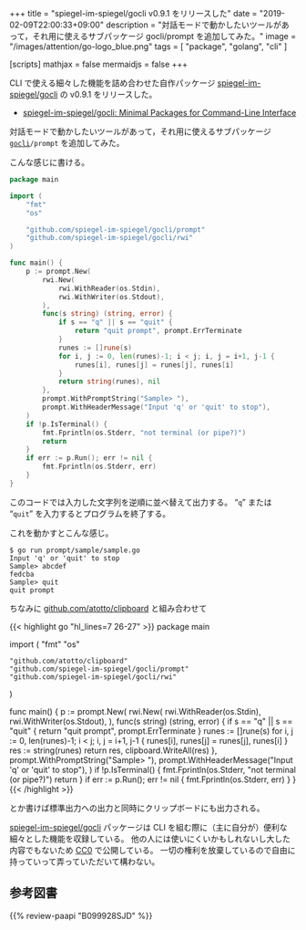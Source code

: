 +++
title = "spiegel-im-spiegel/gocli v0.9.1 をリリースした"
date = "2019-02-09T22:00:33+09:00"
description = "対話モードで動かしたいツールがあって，それ用に使えるサブパッケージ gocli/prompt を追加してみた。"
image = "/images/attention/go-logo_blue.png"
tags  = [ "package", "golang", "cli" ]

[scripts]
  mathjax = false
  mermaidjs = false
+++

CLI で使える細々した機能を詰め合わせた自作パッケージ [spiegel-im-spiegel/gocli] の v0.9.1 をリリースした。

- [spiegel-im-spiegel/gocli: Minimal Packages for Command-Line Interface](https://github.com/spiegel-im-spiegel/gocli)

対話モードで動かしたいツールがあって，それ用に使えるサブパッケージ [`gocli`]`/prompt` を追加してみた。

こんな感じに書ける。

```go
package main

import (
    "fmt"
    "os"

    "github.com/spiegel-im-spiegel/gocli/prompt"
    "github.com/spiegel-im-spiegel/gocli/rwi"
)

func main() {
    p := prompt.New(
        rwi.New(
            rwi.WithReader(os.Stdin),
            rwi.WithWriter(os.Stdout),
        ),
        func(s string) (string, error) {
            if s == "q" || s == "quit" {
                return "quit prompt", prompt.ErrTerminate
            }
            runes := []rune(s)
            for i, j := 0, len(runes)-1; i < j; i, j = i+1, j-1 {
                runes[i], runes[j] = runes[j], runes[i]
            }
            return string(runes), nil
        },
        prompt.WithPromptString("Sample> "),
        prompt.WithHeaderMessage("Input 'q' or 'quit' to stop"),
    )
    if !p.IsTerminal() {
        fmt.Fprintln(os.Stderr, "not terminal (or pipe?)")
        return
    }
    if err := p.Run(); err != nil {
        fmt.Fprintln(os.Stderr, err)
    }
}
```

このコードでは入力した文字列を逆順に並べ替えて出力する。
“`q`” または “`quit`” を入力するとプログラムを終了する。 

これを動かすとこんな感じ。

```text
$ go run prompt/sample/sample.go
Input 'q' or 'quit' to stop
Sample> abcdef
fedcba
Sample> quit
quit prompt
```

ちなみに [github.com/atotto/clipboard] と組み合わせて

{{< highlight go "hl_lines=7 26-27" >}}
package main

import (
    "fmt"
    "os"

    "github.com/atotto/clipboard"
    "github.com/spiegel-im-spiegel/gocli/prompt"
    "github.com/spiegel-im-spiegel/gocli/rwi"
)

func main() {
    p := prompt.New(
        rwi.New(
            rwi.WithReader(os.Stdin),
            rwi.WithWriter(os.Stdout),
        ),
        func(s string) (string, error) {
            if s == "q" || s == "quit" {
                return "quit prompt", prompt.ErrTerminate
            }
            runes := []rune(s)
            for i, j := 0, len(runes)-1; i < j; i, j = i+1, j-1 {
                runes[i], runes[j] = runes[j], runes[i]
            }
            res := string(runes)
            return res, clipboard.WriteAll(res)
        },
        prompt.WithPromptString("Sample> "),
        prompt.WithHeaderMessage("Input 'q' or 'quit' to stop"),
    )
    if !p.IsTerminal() {
        fmt.Fprintln(os.Stderr, "not terminal (or pipe?)")
        return
    }
    if err := p.Run(); err != nil {
        fmt.Fprintln(os.Stderr, err)
    }
}
{{< /highlight >}}

とか書けば標準出力への出力と同時にクリップボードにも出力される。

[spiegel-im-spiegel/gocli] パッケージは CLI を組む際に（主に自分が）便利な細々とした機能を収録している。
他の人には使いにくいかもしれないし大した内容でもないため [CC0](https://creativecommons.org/publicdomain/zero/1.0/ "Creative Commons — CC0 1.0 Universal") で公開している。
一切の権利を放棄しているので自由に持っていって弄っていただいて構わない。

[Go 言語]: https://golang.org/ "The Go Programming Language"
[spiegel-im-spiegel/gocli]: https://github.com/spiegel-im-spiegel/gocli "spiegel-im-spiegel/gocli: Minimal Packages for Command-Line Interface"
[`gocli`]: https://github.com/spiegel-im-spiegel/gocli "spiegel-im-spiegel/gocli: Minimal Packages for Command-Line Interface"
[github.com/atotto/clipboard]: https://github.com/atotto/clipboard "atotto/clipboard: clipboard for golang"

## 参考図書

{{% review-paapi "B099928SJD" %}} <!-- プログラミング言語Go -->
